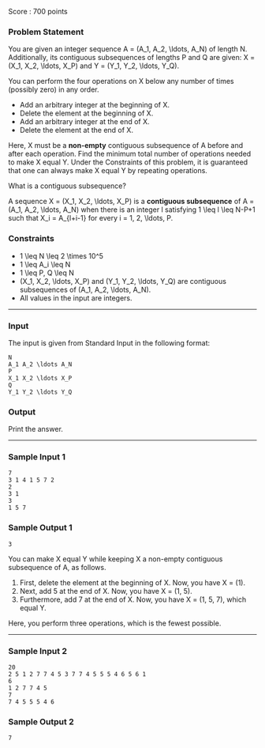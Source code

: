Score : 700 points

### Problem Statement

You are given an integer sequence A = (A\_1, A\_2, \ldots, A\_N) of length N.
Additionally, its contiguous subsequences of lengths P and Q are given: X = (X\_1, X\_2, \ldots, X\_P) and Y = (Y\_1, Y\_2, \ldots, Y\_Q).

You can perform the four operations on X below any number of times (possibly zero) in any order.

* Add an arbitrary integer at the beginning of X.
* Delete the element at the beginning of X.
* Add an arbitrary integer at the end of X.
* Delete the element at the end of X.

Here, X must be a **non-empty** contiguous subsequence of A before and after each operation.
Find the minimum total number of operations needed to make X equal Y.
Under the Constraints of this problem, it is guaranteed that one can always make X equal Y by repeating operations.

 What is a contiguous subsequence?

A sequence X = (X\_1, X\_2, \ldots, X\_P) is a **contiguous subsequence** of A = (A\_1, A\_2, \ldots, A\_N) when there is an integer l satisfying 1 \leq l \leq N-P+1 such that X\_i = A\_{l+i-1} for every i = 1, 2, \ldots, P.

### Constraints

* 1 \leq N \leq 2 \times 10^5
* 1 \leq A\_i \leq N
* 1 \leq P, Q \leq N
* (X\_1, X\_2, \ldots, X\_P) and (Y\_1, Y\_2, \ldots, Y\_Q) are contiguous subsequences of (A\_1, A\_2, \ldots, A\_N).
* All values in the input are integers.

---

### Input

The input is given from Standard Input in the following format:

```
N
A_1 A_2 \ldots A_N
P
X_1 X_2 \ldots X_P
Q
Y_1 Y_2 \ldots Y_Q
```

### Output

Print the answer.

---

### Sample Input 1

```
7
3 1 4 1 5 7 2
2
3 1
3
1 5 7
```

### Sample Output 1

```
3
```

You can make X equal Y while keeping X a non-empty contiguous subsequence of A, as follows.

1. First, delete the element at the beginning of X. Now, you have X = (1).
2. Next, add 5 at the end of X. Now, you have X = (1, 5).
3. Furthermore, add 7 at the end of X. Now, you have X = (1, 5, 7), which equal Y.

Here, you perform three operations, which is the fewest possible.

---

### Sample Input 2

```
20
2 5 1 2 7 7 4 5 3 7 7 4 5 5 5 4 6 5 6 1
6
1 2 7 7 4 5
7
7 4 5 5 5 4 6
```

### Sample Output 2

```
7
```
